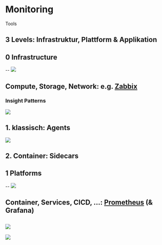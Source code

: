 # Monitoring

Tools

3 Levels: Infrastruktur, Plattform & Applikation
---
## 0 Infrastructure
--
[![](https://upload.wikimedia.org/wikipedia/commons/thumb/1/1c/Dashboard_graphs_v4_dark_1.png/1024px-Dashboard_graphs_v4_dark_1.png)](https://commons.wikimedia.org/wiki/File:Dashboard_graphs_v4_dark_1.png)

Compute, Storage, Network: e.g. [Zabbix](https://de.wikipedia.org/wiki/Zabbix)
--
### Insight Patterns

![](https://assets.zabbix.com/img/5.0/whatsnew_security_encryption.png)

**1. klassisch: Agents**
--
![](https://miro.medium.com/v2/resize:fit:1400/1*w7D1gf5gSFnmesK8ZsXoTw.png)

**2. Container: Sidecars**
---
## 1 Platforms
--
![](https://miro.medium.com/v2/resize:fit:1400/format:webp/1*P_U_6wWAt5cKF1P7b3X2NA.png)

Container, Services, CICD, ...: [Prometheus](https://prometheus.io/docs/introduction/overview/) (& Grafana)
--
![](https://prometheus.io/assets/architecture.png)
--
![](https://grafana.com/media/docs/grafana/dashboards-overview/complex-dashboard-example.png)